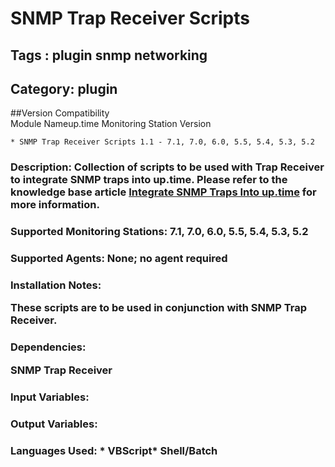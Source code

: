 # SNMP Trap Receiver Scripts
## Tags : plugin   snmp   networking  

## Category: plugin

##Version Compatibility<br/>Module Name</th><th>up.time Monitoring Station Version</th>


  
    * SNMP Trap Receiver Scripts 1.1 - 7.1, 7.0, 6.0, 5.5, 5.4, 5.3, 5.2
  


### Description: Collection of scripts to be used with Trap Receiver to integrate SNMP traps into up.time. Please refer to the knowledge base article [Integrate SNMP Traps Into up.time](http://support.uptimesoftware.com/article.php?id=585) for more information.

### Supported Monitoring Stations: 7.1, 7.0, 6.0, 5.5, 5.4, 5.3, 5.2
### Supported Agents: None; no agent required
### Installation Notes: <p>These scripts are to be used in conjunction with SNMP Trap Receiver.</p>

### Dependencies: <p>SNMP Trap Receiver</p>

### Input Variables: 
### Output Variables: 
### Languages Used: * VBScript* Shell/Batch

